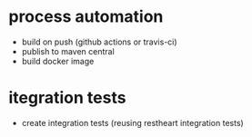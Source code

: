 # process automation

- build on push (github actions or travis-ci)
- publish to maven central
- build docker image

# itegration tests

- create integration tests (reusing restheart integration tests)